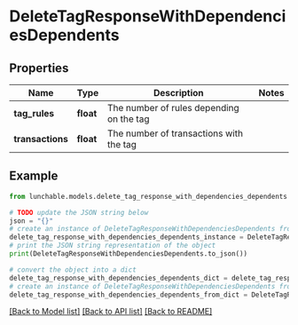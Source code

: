 # DeleteTagResponseWithDependenciesDependents

## Properties

| Name             | Type      | Description                              | Notes |
| ---------------- | --------- | ---------------------------------------- | ----- |
| **tag_rules**    | **float** | The number of rules depending on the tag |
| **transactions** | **float** | The number of transactions with the tag  |

## Example

```python
from lunchable.models.delete_tag_response_with_dependencies_dependents import DeleteTagResponseWithDependenciesDependents

# TODO update the JSON string below
json = "{}"
# create an instance of DeleteTagResponseWithDependenciesDependents from a JSON string
delete_tag_response_with_dependencies_dependents_instance = DeleteTagResponseWithDependenciesDependents.from_json(json)
# print the JSON string representation of the object
print(DeleteTagResponseWithDependenciesDependents.to_json())

# convert the object into a dict
delete_tag_response_with_dependencies_dependents_dict = delete_tag_response_with_dependencies_dependents_instance.to_dict()
# create an instance of DeleteTagResponseWithDependenciesDependents from a dict
delete_tag_response_with_dependencies_dependents_from_dict = DeleteTagResponseWithDependenciesDependents.from_dict(delete_tag_response_with_dependencies_dependents_dict)
```

[[Back to Model list]](../README.md#documentation-for-models) [[Back to API list]](../README.md#documentation-for-api-endpoints) [[Back to README]](../README.md)
